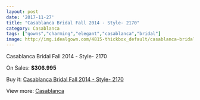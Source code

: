 ```yaml
---
layout: post
date: '2017-11-27'
title: "Casablanca Bridal Fall 2014 - Style- 2170"
category: Casablanca
tags: ["gowns","charming","elegant","casablanca","bridal"]
image: http://img.idealgown.com/4815-thickbox_default/casablanca-bridal-fall-2014-style-2170.jpg
---
```

Casablanca Bridal Fall 2014 - Style- 2170

On Sales: **$306.995**
<a href="https://www.idealgown.com/en/casablanca/2175-casablanca-bridal-fall-2014-style-2170.html"><amp-img layout="responsive" width="600" height="600" src="//img.idealgown.com/4815-thickbox_default/casablanca-bridal-fall-2014-style-2170.jpg" alt="Casablanca Bridal Fall 2014 - Style- 2170 0" /></a>
<a href="https://www.idealgown.com/en/casablanca/2175-casablanca-bridal-fall-2014-style-2170.html"><amp-img layout="responsive" width="600" height="600" src="//img.idealgown.com/4816-thickbox_default/casablanca-bridal-fall-2014-style-2170.jpg" alt="Casablanca Bridal Fall 2014 - Style- 2170 1" /></a>

Buy it: [Casablanca Bridal Fall 2014 - Style- 2170](https://www.idealgown.com/en/casablanca/2175-casablanca-bridal-fall-2014-style-2170.html "Casablanca Bridal Fall 2014 - Style- 2170")

View more: [Casablanca](https://www.idealgown.com/en/31-casablanca "Casablanca")